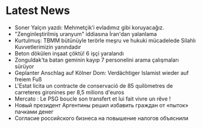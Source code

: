 # Latest News
-  Soner Yalçın yazdı: Mehmetçik’i evladımız gibi koruyacağız.
-  "Zenginleştirilmiş uranyum" iddiasına İran'dan yalanlama
-  Kurtulmuş: TBMM bütünüyle terörle meşru ve hukuki mücadelede Silahlı Kuvvetlerimizin yanındadır
-  Beton dökülen inşaat çöktü! 6 işçi yaralandı
-  Zonguldak'ta batan geminin kayıp 7 personelini arama çalışmaları sürüyor
-  Geplanter Anschlag auf Kölner Dom: Verdächtiger Islamist wieder auf freiem Fuß
-  L'Estat licita un contracte de conservació de 85 quilòmetres de carreteres gironines per 8,5 milions d'euros
-  Mercato : Le PSG boucle son transfert et lui fait vivre un rêve !
-  Новый президент Аргентины решил избавить граждан от «пыток» пачками денег
-  Согласие российского бизнеса на повышение налогов объяснили
